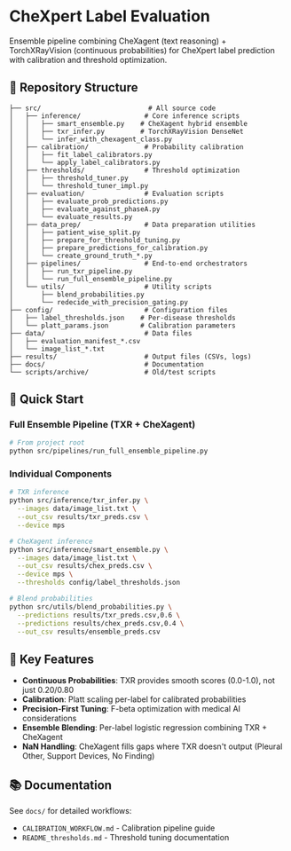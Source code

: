 # CheXpert Label Evaluation

Ensemble pipeline combining CheXagent (text reasoning) + TorchXRayVision (continuous probabilities) for CheXpert label prediction with calibration and threshold optimization.

## 📁 Repository Structure

```
├── src/                           # All source code
│   ├── inference/                # Core inference scripts
│   │   ├── smart_ensemble.py    # CheXagent hybrid ensemble
│   │   ├── txr_infer.py         # TorchXRayVision DenseNet
│   │   └── infer_with_chexagent_class.py
│   ├── calibration/              # Probability calibration
│   │   ├── fit_label_calibrators.py
│   │   └── apply_label_calibrators.py
│   ├── thresholds/               # Threshold optimization
│   │   ├── threshold_tuner.py
│   │   └── threshold_tuner_impl.py
│   ├── evaluation/               # Evaluation scripts
│   │   ├── evaluate_prob_predictions.py
│   │   ├── evaluate_against_phaseA.py
│   │   └── evaluate_results.py
│   ├── data_prep/                # Data preparation utilities
│   │   ├── patient_wise_split.py
│   │   ├── prepare_for_threshold_tuning.py
│   │   ├── prepare_predictions_for_calibration.py
│   │   └── create_ground_truth_*.py
│   ├── pipelines/                # End-to-end orchestrators
│   │   ├── run_txr_pipeline.py
│   │   └── run_full_ensemble_pipeline.py
│   └── utils/                    # Utility scripts
│       ├── blend_probabilities.py
│       └── redecide_with_precision_gating.py
├── config/                       # Configuration files
│   ├── label_thresholds.json    # Per-disease thresholds
│   └── platt_params.json        # Calibration parameters
├── data/                         # Data files
│   ├── evaluation_manifest_*.csv
│   └── image_list_*.txt
├── results/                      # Output files (CSVs, logs)
├── docs/                         # Documentation
└── scripts/archive/              # Old/test scripts
```

## 🚀 Quick Start

### Full Ensemble Pipeline (TXR + CheXagent)

```bash
# From project root
python src/pipelines/run_full_ensemble_pipeline.py
```

### Individual Components

```bash
# TXR inference
python src/inference/txr_infer.py \
  --images data/image_list.txt \
  --out_csv results/txr_preds.csv \
  --device mps

# CheXagent inference
python src/inference/smart_ensemble.py \
  --images data/image_list.txt \
  --out_csv results/chex_preds.csv \
  --device mps \
  --thresholds config/label_thresholds.json

# Blend probabilities
python src/utils/blend_probabilities.py \
  --predictions results/txr_preds.csv,0.6 \
  --predictions results/chex_preds.csv,0.4 \
  --out_csv results/ensemble_preds.csv
```

## 🔑 Key Features

- **Continuous Probabilities**: TXR provides smooth scores (0.0-1.0), not just 0.20/0.80
- **Calibration**: Platt scaling per-label for calibrated probabilities
- **Precision-First Tuning**: F-beta optimization with medical AI considerations
- **Ensemble Blending**: Per-label logistic regression combining TXR + CheXagent
- **NaN Handling**: CheXagent fills gaps where TXR doesn't output (Pleural Other, Support Devices, No Finding)

## 📚 Documentation

See `docs/` for detailed workflows:
- `CALIBRATION_WORKFLOW.md` - Calibration pipeline guide
- `README_thresholds.md` - Threshold tuning documentation
